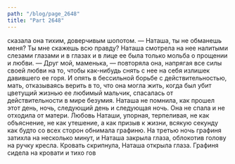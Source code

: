 ```yaml
---
path: "/blog/page_2648"
title: "Part 2648"
---
```


сказала она тихим, доверчивым шопотом. — Наташа, ты не обманешь меня? Ты мне скажешь всю правду?
Наташа смотрела на нее налитыми слезами глазами и в глазах и в лице ее была только мольба о прощении и любви.
— Друг мой, маменька, — повторяла она, напрягая все силы своей любви на то, чтобы как-нибудь снять с нее на себя излишек давившего ее горя.
И опять в бессильной борьбе с действительностью, мать, отказываясь верить в то, что она могла жить, когда был убит цветущий жизнью ее любимый мальчик, спасалась от действительности в мире безумия.
Наташа не помнила, как прошел этот день, ночь, следующий день и следующая ночь. Она не спала и не отходила от матери. Любовь Наташи, упорная, терпеливая, не как объяснение, не как утешение, а как призыв к жизни, всякую секунду как будто со всех сторон обнимала графиню. На третью ночь графиня затихла на несколько минут, и Наташа закрыла глаза, облокотив голову на ручку кресла. Кровать скрипнула, Наташа открыла глаза. Графиня сидела на кровати и тихо гов
